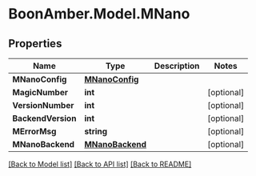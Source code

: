 # BoonAmber.Model.MNano

## Properties

Name | Type | Description | Notes
------------ | ------------- | ------------- | -------------
**MNanoConfig** | [**MNanoConfig**](MNanoConfig.md) |  | 
**MagicNumber** | **int** |  | [optional] 
**VersionNumber** | **int** |  | [optional] 
**BackendVersion** | **int** |  | [optional] 
**MErrorMsg** | **string** |  | [optional] 
**MNanoBackend** | [**MNanoBackend**](MNanoBackend.md) |  | [optional] 

[[Back to Model list]](../README.md#documentation-for-models) [[Back to API list]](../README.md#documentation-for-api-endpoints) [[Back to README]](../README.md)

